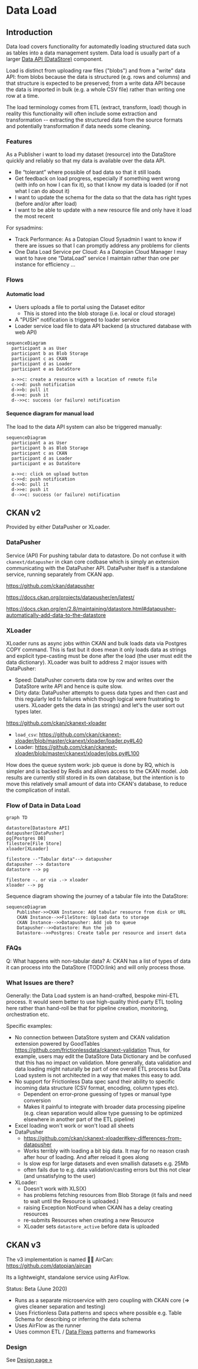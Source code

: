 # Data Load

## Introduction

Data load covers functionality for automatedly loading structured data such as tables into a data management system. Data load is usually part of a larger [Data API (DataStore)][dapi] component.

Load is distinct from uploading raw files ("blobs") and from a "write" data API: from blobs because the data is structured (e.g. rows and columns) and that structure is expected to be preserved; from a write data API because the data is imported in bulk (e.g. a whole CSV file) rather than writing one row at a time.

The load terminology comes from ETL (extract, transform, load) though in reality this functionality will often include some extraction and transformation -- extracting the structured data from the source formats and potentially transformation if data needs some cleaning.

[dapi]: /data-api/

### Features

As a Publisher i want to load my dataset (resource) into the DataStore quickly and reliably so that my data is available over the data API.

* Be “tolerant” where possible of bad data so that it still loads
* Get feedback on load progress, especially if something went wrong (with info on how I can fix it), so that I know my data is loaded (or if not what I can do about it)
* I want to update the schema for the data so that the data has right types (before and/or after load)
* I want to be able to update with a new resource file and only have it load the most recent

For sysadmins:

* Track Performance: As a Datopian Cloud Sysadmin I want to know if there are issues so that I can promptly address any problems for clients
* One Data Load Service per Cloud: As a Datopian Cloud Manager I may want to have one “DataLoad” service I maintain rather than one per instance for efficiency …

### Flows

#### Automatic load

* Users uploads a file to portal using the Dataset editor
  * This is stored into the blob storage (i.e. local or cloud storage)
* A "PUSH" notification is triggered to loader service
* Loader service load file to data API backend (a structured database with web API)

```mermaid
sequenceDiagram
  participant a as User
  participant b as Blob Storage
  participant c as CKAN
  participant d as Loader
  participant e as DataStore
  
  a->>c: create a resource with a location of remote file
  c->>d: push notification
  d->>b: pull it
  d->>e: push it
  d-->>c: success (or failure) notification
```

#### Sequence diagram for manual load

The load to the data API system can also be triggered manually:

```mermaid
sequenceDiagram
  participant a as User
  participant b as Blob Storage
  participant c as CKAN
  participant d as Loader
  participant e as DataStore
  
  a->>c: click on upload button
  c->>d: push notification
  d->>b: pull it
  d->>e: push it
  d-->>c: success (or failure) notification
```

## CKAN v2

Provided by either DataPusher or XLoader.

### DataPusher

Service (API) For pushing tabular data to datastore. Do not confuse it with `ckanext/datapusher` in ckan core codbase which is simply an extension communicating with the DataPusher API. DataPusher itself is a standalone service, running separately from CKAN app.

https://github.com/ckan/datapusher

https://docs.ckan.org/projects/datapusher/en/latest/

https://docs.ckan.org/en/2.8/maintaining/datastore.html#datapusher-automatically-add-data-to-the-datastore

### XLoader

XLoader runs as async jobs within CKAN and bulk loads data via Postgres COPY command. This is fast but it does mean it only loads data as strings and explicit type-casting must be done after the load (the user must edit the data dictionary). XLoader was built to address 2 major issues with DataPusher:

* Speed: DataPusher converts data row by row and writes over the DataStore write API and hence is quite slow.
* Dirty data: DataPusher attempts to guess data types and then cast and this regularly led to failures which though logical were frustrating to users. XLoader gets the data in (as strings) and let's the user sort out types later.

https://github.com/ckan/ckanext-xloader

* `load_csv`: https://github.com/ckan/ckanext-xloader/blob/master/ckanext/xloader/loader.py#L40
* Loader: https://github.com/ckan/ckanext-xloader/blob/master/ckanext/xloader/jobs.py#L100

How does the queue system work: job queue is done by RQ, which is simpler and is backed by Redis and allows access to the CKAN model. Job results are currently still stored in its own database, but the intention is to move this relatively small amount of data into CKAN's database, to reduce the complication of install.

### Flow of Data in Data Load

```mermaid
graph TD

datastore[Datastore API]
datapusher[DataPusher]
pg[Postgres DB]
filestore[File Store]
xloader[XLoader]

filestore --"Tabular data"--> datapusher
datapusher --> datastore
datastore --> pg

filestore -. or via .-> xloader
xloader --> pg
```

Sequence diagram showing the journey of a tabular file into the DataStore:

```mermaid
sequenceDiagram
    Publisher->>CKAN Instance: Add tabular resource from disk or URL
    CKAN Instance-->>FileStore: Upload data to storage
    CKAN Instance-->>Datapusher: Add job to queue
    Datapusher-->>Datastore: Run the job
    Datastore-->>Postgres: Create table per resource and insert data
```

### FAQs

Q: What happens with non-tabular data?
A: CKAN has a list of types of data it can process into the DataStore (TODO:link) and will only process those.

### What Issues are there?

Generally: the Data Load system is an hand-crafted, bespoke mini-ETL process. It would seem better to use high-quality third-party ETL tooling here rather than hand-roll be that for pipeline creation, monitoring, orchestration etc.

Specific examples:

* No connection between DataStore system and CKAN validation extension powered by GoodTables https://github.com/frictionlessdata/ckanext-validation Thus, for example, users may edit the DataStore Data Dictionary and be confused that this has no impact on validation. More generally, data validation and data loading might naturally be part of one overall ETL process but Data Load system is not architected in a way that makes this easy to add.
* No support for Frictionless Data spec sand their ability to specific incoming data structure (CSV format, encoding, column types etc).
	* Dependent on error-prone guessing of types or manual type conversion
	* Makes it painful to integrate with broader data processing pipeline (e.g. clean separation would allow type guessing to be optimized elsewhere in another part of the ETL pipeline)
* Excel loading won't work or won't load all sheets
* DataPusher
	* https://github.com/ckan/ckanext-xloader#key-differences-from-datapusher
	* Works terribly with loading a bit big data. It may for no reason crash after hour of loading. And after reload it goes along
	* Is slow esp for large datasets and even smallish datasets e.g. 25Mb
	* often fails due to e.g. data validation/casting errors but this not clear (and unsatisfying to the user)
* XLoader:
	* Doesn't work with XLS(X)
	* has problems fetching resources from Blob Storage (it fails and need to wait until the Resource is uploaded.)
	* raising Exception NotFound when CKAN has a delay creating resources
	* re-submits Resources when creating a new Resource
	* XLoader sets `datastore_active` before data is uploaded


## CKAN v3

The v3 implementation is named 💨🥫 AirCan: https://github.com/datopian/aircan

Its a lightweight, standalone service using AirFlow.

Status: Beta (June 2020)

* Runs as a separate microservice with zero coupling with CKAN core (=> gives cleaner separation and testing)
* Uses Frictionless Data patterns and specs where possible e.g. Table Schema for describing or inferring the data schema
* Uses AirFlow as the runner
* Uses common ETL / [Data Flows][] patterns and frameworks

[Data Flows]: /flows/

### Design

See [Design page &raquo;](./design/)
